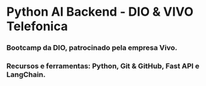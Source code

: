 # Python AI Backend - DIO & VIVO Telefonica

### Bootcamp da DIO, patrocinado pela empresa Vivo.

### Recursos e ferramentas: Python, Git & GitHub, Fast API e LangChain.
